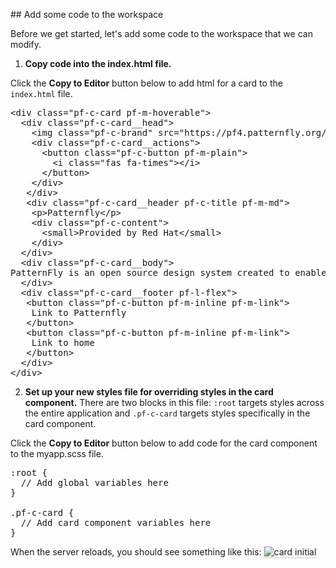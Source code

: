## Add some code to the workspace

Before we get started, let's add some code to the workspace that we can modify.

1) <strong>Copy code into the index.html file.</strong>

Click the <strong>Copy to Editor</strong> button below to add html for a card to the `index.html` file.

<pre class="file" data-filename="index.html" data-target="replace">
&lt;div class=&quot;pf-c-card pf-m-hoverable&quot;&gt;
  &lt;div class=&quot;pf-c-card__head&quot;&gt;
    &lt;img class=&quot;pf-c-brand&quot; src=&quot;https://pf4.patternfly.org/assets/images/pf-logo-small.svg&quot; alt=&quot;Patternfly Logo&quot;&gt;
    &lt;div class=&quot;pf-c-card__actions&quot;&gt;
      &lt;button class=&quot;pf-c-button pf-m-plain&quot;&gt;
        &lt;i class=&quot;fas fa-times&quot;&gt;&lt;/i&gt;
      &lt;/button&gt;
    &lt;/div&gt;
   &lt;/div&gt;
   &lt;div class=&quot;pf-c-card__header pf-c-title pf-m-md&quot;&gt;
    &lt;p&gt;Patternfly&lt;/p&gt;
    &lt;div class=&quot;pf-c-content&quot;&gt;
      &lt;small&gt;Provided by Red Hat&lt;/small&gt;
    &lt;/div&gt;
  &lt;/div&gt;
  &lt;div class=&quot;pf-c-card__body&quot;&gt;
PatternFly is an open source design system created to enable consistency and usability across a wide range of applications and use cases. PatternFly provides clear standards, guidance, and tools that help designers and developers work together more efficiently and build better user experiences.
  &lt;/div&gt;
  &lt;div class=&quot;pf-c-card__footer pf-l-flex&quot;&gt;
   &lt;button class=&quot;pf-c-button pf-m-inline pf-m-link&quot;&gt;
    Link to Patternfly
   &lt;/button&gt;
   &lt;button class=&quot;pf-c-button pf-m-inline pf-m-link&quot;&gt;
    Link to home
   &lt;/button&gt;
  &lt;/div&gt;
&lt;/div&gt;
</pre>

2) <strong>Set up your new styles file for overriding styles in the card component.</strong> There are two blocks in this file: `:root` targets styles across the entire application and `.pf-c-card` targets styles specifically in the card component.

Click the <strong>Copy to Editor</strong> button below to add code for the card component to the myapp.scss file.

<pre class="file" data-filename="myapp.scss" data-target="replace">
:root {
  // Add global variables here
}

.pf-c-card {
  // Add card component variables here
}
</pre>

When the server reloads, you should see something like this:
<img src="module-1/assets/devconf-artboard-1.png" alt="card initial" style="box-shadow: rgba(3, 3, 3, 0.2) 0px 1.25px 2.5px 0px;" />
